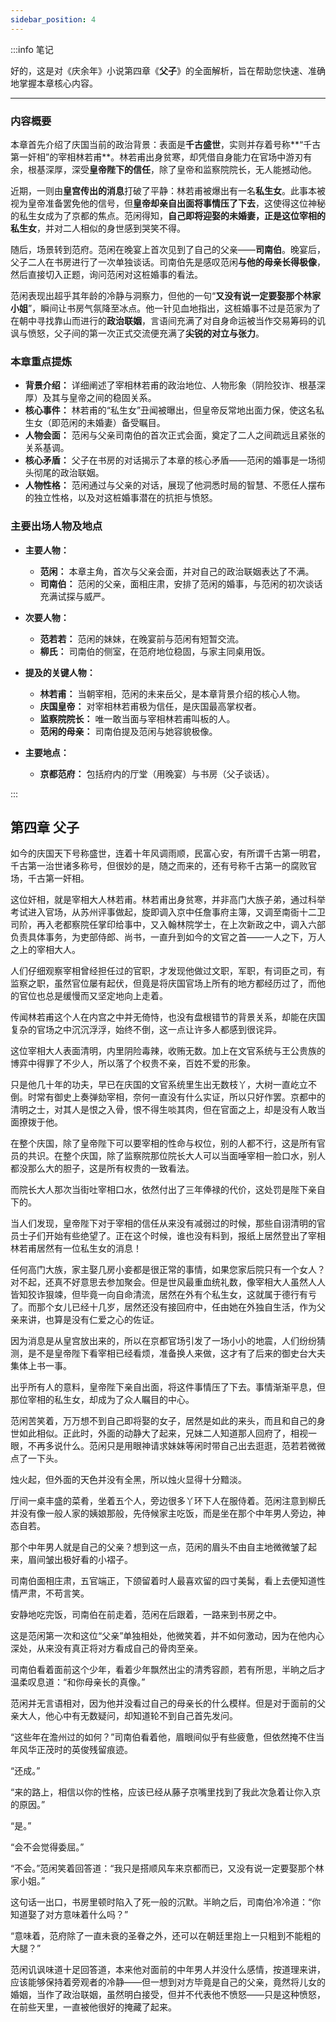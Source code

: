 ```yaml
---
sidebar_position: 4
---
```


:::info 笔记

好的，这是对《庆余年》小说第四章《**父子**》的全面解析，旨在帮助您快速、准确地掌握本章核心内容。

---

### 内容概要

本章首先介绍了庆国当前的政治背景：表面是**千古盛世**，实则并存着号称**“千古第一奸相”的宰相林若甫**。林若甫出身贫寒，却凭借自身能力在官场中游刃有余，根基深厚，深受**皇帝陛下的信任**，除了皇帝和监察院院长，无人能撼动他。

近期，一则由**皇宫传出的消息**打破了平静：林若甫被爆出有一名**私生女**。此事本被视为皇帝准备罢免他的信号，但**皇帝却亲自出面将事情压了下去**，这使得这位神秘的私生女成为了京都的焦点。范闲得知，**自己即将迎娶的未婚妻，正是这位宰相的私生女**，并对二人相似的身世感到哭笑不得。

随后，场景转到范府。范闲在晚宴上首次见到了自己的父亲——**司南伯**。晚宴后，父子二人在书房进行了一次单独谈话。司南伯先是感叹范闲**与他的母亲长得极像**，然后直接切入正题，询问范闲对这桩婚事的看法。

范闲表现出超乎其年龄的冷静与洞察力，但他的一句“**又没有说一定要娶那个林家小姐**”，瞬间让书房气氛降至冰点。他一针见血地指出，这桩婚事不过是范家为了在朝中寻找靠山而进行的**政治联姻**，言语间充满了对自身命运被当作交易筹码的讥讽与愤怒，父子间的第一次正式交流便充满了**尖锐的对立与张力**。

### 本章重点提炼

*   **背景介绍：** 详细阐述了宰相林若甫的政治地位、人物形象（阴险狡诈、根基深厚）及其与皇帝之间的稳固关系。
*   **核心事件：** 林若甫的“私生女”丑闻被曝出，但皇帝反常地出面力保，使这名私生女（即范闲的未婚妻）备受瞩目。
*   **人物会面：** 范闲与父亲司南伯的首次正式会面，奠定了二人之间疏远且紧张的关系基调。
*   **核心矛盾：** 父子在书房的对话揭示了本章的核心矛盾——范闲的婚事是一场彻头彻尾的政治联姻。
*   **人物性格：** 范闲通过与父亲的对话，展现了他洞悉时局的智慧、不愿任人摆布的独立性格，以及对这桩婚事潜在的抗拒与愤怒。

### 主要出场人物及地点

*   **主要人物：**
    *   **范闲：** 本章主角，首次与父亲会面，并对自己的政治联姻表达了不满。
    *   **司南伯：** 范闲的父亲，面相庄肃，安排了范闲的婚事，与范闲的初次谈话充满试探与威严。

*   **次要人物：**
    *   **范若若：** 范闲的妹妹，在晚宴前与范闲有短暂交流。
    *   **柳氏：** 司南伯的侧室，在范府地位稳固，与家主同桌用饭。

*   **提及的关键人物：**
    *   **林若甫：** 当朝宰相，范闲的未来岳父，是本章背景介绍的核心人物。
    *   **庆国皇帝：** 对宰相林若甫极为信任，是庆国最高掌权者。
    *   **监察院院长：** 唯一敢当面与宰相林若甫叫板的人。
    *   **范闲的母亲：** 司南伯提及范闲与她容貌极像。

*   **主要地点：**
    *   **京都范府：** 包括府内的厅堂（用晚宴）与书房（父子谈话）。

:::

## 第四章 **父子**

如今的庆国天下号称盛世，连着十年风调雨顺，民富心安，有所谓千古第一明君，千古第一治世诸多称号，但很妙的是，随之而来的，还有号称千古第一的腐败官场，千古第一奸相。

这位奸相，就是宰相大人林若甫。林若甫出身贫寒，并非高门大族子弟，通过科举考试进入官场，从苏州评事做起，旋即调入京中任詹事府主簿，又调至南衙十二卫司阶，再入老都察院任掌印给事中，又入翰林院学士，在上次新政之中，调入六部负责具体事务，为吏部侍郎、尚书，一直升到如今的文官之首——一人之下，万人之上的宰相大人。

人们仔细观察宰相曾经担任过的官职，才发现他做过文职，军职，有词臣之司，有监察之职，虽然官位屡有起伏，但竟是将庆国官场上所有的地方都经历过了，而他的官位也总是缓慢而又坚定地向上走着。

传闻林若甫这个人在内宫之中并无倚恃，也没有盘根错节的背景关系，却能在庆国复杂的官场之中沉沉浮浮，始终不倒，这一点让许多人都感到很诧异。

这位宰相大人表面清明，内里阴险毒辣，收贿无数。加上在文官系统与王公贵族的博弈中得罪了不少人，所以落了个权贵不亲，百姓不爱的形象。

只是他几十年的功夫，早已在庆国的文官系统里生出无数枝丫，大树一直屹立不倒。时常有御史上奏弹劾宰相，奈何一直没有什么实证，所以只好作罢。京都中的清明之士，对其人是恨之入骨，恨不得生啖其肉，但在官面之上，却是没有人敢当面撩拨于他。

在整个庆国，除了皇帝陛下可以要宰相的性命与权位，别的人都不行，这是所有官员的共识。在整个庆国，除了监察院那位院长大人可以当面唾宰相一脸口水，别人都没那么大的胆子，这是所有权贵的一致看法。

而院长大人那次当街吐宰相口水，依然付出了三年俸禄的代价，这处罚是陛下亲自下的。

当人们发现，皇帝陛下对于宰相的信任从来没有减弱过的时候，那些自诩清明的官员士子们开始有些绝望了。正在这个时候，谁也没有料到，报纸上居然登出了宰相林若甫居然有一位私生女的消息！

任何高门大族，家主娶几房小妾都是很正常的事情，如果您家后院只有一个女人？对不起，还真不好意思去参加聚会。但是世风最重血统礼数，像宰相大人虽然人人皆知狡诈狠竦，但毕竟一向自命清流，居然在外有个私生女，这就属于德行有亏了。而那个女儿已经十几岁，居然还没有接回府中，任由她在外独自生活，作为父亲来讲，也算是没有仁爱之心的佐证。

因为消息是从皇宫放出来的，所以在京都官场引发了一场小小的地震，人们纷纷猜测，是不是皇帝陛下看宰相已经看烦，准备换人来做，这才有了后来的御史台大夫集体上书一事。

出乎所有人的意料，皇帝陛下亲自出面，将这件事情压了下去。事情渐渐平息，但那位宰相的私生女，却成为了众人瞩目的中心。

范闲苦笑着，万万想不到自己即将娶的女子，居然是如此的来头，而且和自己的身世如此相似。正此时，外面的动静大了起来，兄妹二人知道那人回府了，相视一眼，不再多说什么。范闲只是用眼神请求妹妹等闲时带自己出去逛逛，范若若微微点了一下头。

烛火起，但外面的天色并没有全黑，所以烛火显得十分黯淡。

厅间一桌丰盛的菜肴，坐着五个人，旁边很多丫环下人在服侍着。范闲注意到柳氏并没有像一般人家的姨娘那般，先侍候家主吃饭，而是坐在那个中年男人旁边，神态自若。

那个中年男人就是自己的父亲？想到这一点，范闲的眉头不由自主地微微皱了起来，眉间皱出极好看的小褶子。

司南伯面相庄肃，五官端正，下颌留着时人最喜欢留的四寸美髯，看上去便知道性情严肃，不苟言笑。

安静地吃完饭，司南伯在前走着，范闲在后跟着，一路来到书房之中。

这是范闲第一次和这位“父亲”单独相处，他微笑着，并不如何激动，因为在他内心深处，从来没有真正将对方看成自己的骨肉至亲。

司南伯看着面前这个少年，看着少年飘然出尘的清秀容颜，若有所思，半晌之后才温柔叹息道：“和你母亲长的真像。”

范闲并无言语相对，因为他并没看过自己的母亲长的什么模样。但是对于面前的父亲大人，他心中有无数疑问，却知道轮不到自己首先发问。

“这些年在澹州过的如何？”司南伯看着他，眉眼间似乎有些疲惫，但依然掩不住当年风华正茂时的英俊残留痕迹。

“还成。”

“来的路上，相信以你的性格，应该已经从藤子京嘴里找到了我此次急着让你入京的原因。”

“是。”

“会不会觉得委屈。”

“不会。”范闲笑着回答道：“我只是搭顺风车来京都而已，又没有说一定要娶那个林家小姐。”

这句话一出口，书房里顿时陷入了死一般的沉默。半晌之后，司南伯冷冷道：“你知道娶了对方意味着什么吗？”

“意味着，范府除了一直未衰的圣眷之外，还可以在朝廷里抱上一只粗到不能粗的大腿？”

范闲讥讽味道十足回答道，本来他对面前的中年男人并没什么感情，按道理来讲，应该能够保持着旁观者的冷静——但一想到对方毕竟是自己的父亲，竟然将儿女的婚姻，当作了政治联姻，虽然明白接受，但并不代表他不愤怒——只是这种愤怒，在前些天里，一直被他很好的掩藏了起来。

